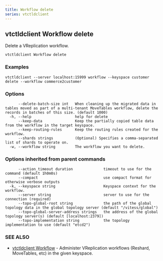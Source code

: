 ```yaml
---
title: Workflow delete
series: vtctldclient
---
```

## vtctldclient Workflow delete

Delete a VReplication workflow.

```
vtctldclient Workflow delete
```

### Examples

```
vtctldclient --server localhost:15999 workflow --keyspace customer delete --workflow commerce2customer
```

### Options

```
      --delete-batch-size int   When cleaning up the migrated data in tables moved as part of a multi-tenant MoveTables workflow, delete the records in batches of this size. (default 1000)
  -h, --help                    help for delete
      --keep-data               Keep the partially copied table data from the workflow in the target keyspace.
      --keep-routing-rules      Keep the routing rules created for the workflow.
      --shards strings          (Optional) Specifies a comma-separated list of shards to operate on.
  -w, --workflow string         The workflow you want to delete.
```

### Options inherited from parent commands

```
      --action_timeout duration              timeout to use for the command (default 1h0m0s)
      --compact                              use compact format for otherwise verbose outputs
  -k, --keyspace string                      Keyspace context for the workflow.
      --server string                        server to use for the connection (required)
      --topo-global-root string              the path of the global topology data in the global topology server (default "/vitess/global")
      --topo-global-server-address strings   the address of the global topology server(s) (default [localhost:2379])
      --topo-implementation string           the topology implementation to use (default "etcd2")
```

### SEE ALSO

* [vtctldclient Workflow](../)	 - Administer VReplication workflows (Reshard, MoveTables, etc) in the given keyspace.

